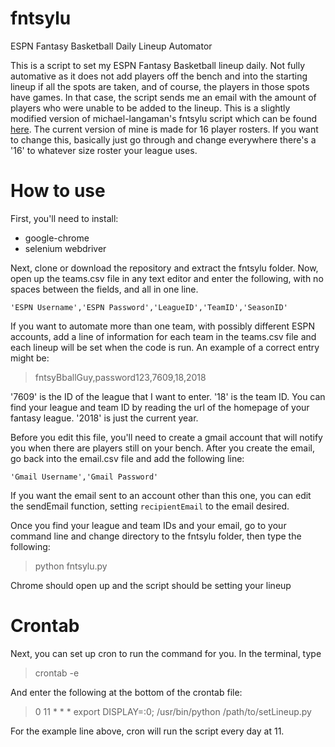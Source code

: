 # fntsylu
ESPN Fantasy Basketball Daily Lineup Automator

This is a script to set my ESPN Fantasy Basketball lineup daily. Not fully automative as it does not add players off
the bench and into the starting lineup if all the spots are taken, and of course, the players in those spots have games.
In that case, the script sends me an email with the amount of players who were unable to be added to the lineup. This is a slightly modified version of michael-langaman's fntsylu script which can be found [here](https://github.com/michael-langaman/fntsylu). The current version of mine is made for 16 player rosters. If you want to change this, basically just go through and change everywhere there's a '16' to whatever size roster your league uses.

# How to use

First, you'll need to install:
 - google-chrome
 - selenium webdriver

Next, clone or download the repository and extract the fntsylu folder. Now, open up the teams.csv file in any text editor and enter the following, with no spaces between the fields, and all in one line.

```
'ESPN Username','ESPN Password','LeagueID','TeamID','SeasonID'

```
If you want to automate more than one team, with possibly different ESPN accounts, add a line of information for each team in the teams.csv file and each lineup will be set when the code is run. An example of a correct entry might be:

> fntsyBballGuy,password123,7609,18,2018

'7609' is the ID of the league that I want to enter. '18' is the team ID. You can find your league and team ID by reading the url of the homepage of your fantasy league. '2018' is just the current year.

Before you edit this file, you'll need to create a gmail account that will notify you when there are players still on your bench. After you create the email, go back into the email.csv file and add the following line:

```
'Gmail Username','Gmail Password'
```

If you want the email sent to an account other than this one, you can edit the sendEmail function, setting `recipientEmail` to the email desired.

Once you find your league and team IDs and your email, go to your command line and change directory to the fntsylu folder, then type the following:
 > python fntsylu.py

Chrome should open up and the script should be setting your lineup

# Crontab

Next, you can set up cron to run the command for you. In the terminal, type
 > crontab -e

And enter the following at the bottom of the crontab file:
 > 0 11 * * * export DISPLAY=:0; /usr/bin/python /path/to/setLineup.py

For the example line above, cron will run the script every day at 11.
